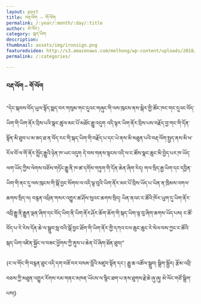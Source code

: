 ```yaml
---
layout: post
title: བརྡ་ལོག – གོ་ལོག
permalink: /:year/:month/:day/:title
author: མེ་ལོང་།
category: སྐད་ཡིག
description: 
thumbnail: assets/img/ironsign.png
featuredvideo: http://s3.amazonaws.com/melhong/wp-content/uploads/2018/02/24151408/Ironic-Sign-V3.mp4
permalink: /:categories/

---
```

### བརྡ་ལོག – གོ་ལོག ###
“དེང་སྐབས་བོད་ཡུལ་སྟོད་སྨད་བར་གསུམ་གང་དུའང་གཞུང་གི་ལས་ཁུངས་ནས་སྒེར་གྱི་ཚོང་ཁང་གང་དུའང་བོད་ཡིག་གི་ཡིག་ནོར་བྲིས་པའི་སྣང་ཚུལ་མང་པོ་མཐོང་རྒྱུ་འདུག འདི་ལྟར་ཡིག་ནོར་བྲིས་པས་བརྗོད་བྱ་གང་གི་དོན་སྟོན་མི་ཐུབ་པ་མ་ཟད་ཐ་ན་བོད་རང་གི་སྐད་ཡིག་གི་བརྗོད་པ་དང་ཡེ་ནས་མི་མཐུན་པའི་བརྡ་ལོག་སྤྱད་ནས་མི་ཕ་རོལ་བོ་ལ་གོ་ནོར་སྤྲོད་རྒྱུའི་ཉེན་ཁ་ཡང་འདུག དེ་བས་གནས་སྟངས་འདི་ལ་ང་ཚོས་སྣང་ཆུང་མི་བྱེད་པར་ཁ་ཡོད་ལག་ཡོད་ཀྱིས་ལེགས་བཅོས་གཏོང་རྒྱུ་ནི་ཁ་ཚ་དགོས་གཏུག་གི་དོན་ཆེན་ཞིག་རེད། གལ་སྲིད་རྒྱ་ཡིག་དང་དབྱིན་ཡིག་གི་ནང་དུ་ལས་ཁུངས་གི་སྒོ་བྱང་སོགས་ལ་འདི་ལྟ་བུའི་ཡིག་ནོར་མང་པོ་བྲིས་ཡོད་པ་ཡིན་ན་ཁྲིམས་འགལ་ཆགས་སྲིད་ལ། བརྙན་འཕྲིན་གསར་འགྱུར་ཚ་ཤོས་སུའང་ཆགས་སྲིད། ཡིན་ནའང་ང་ཚོའི་ཁོར་ཡུག་དུ་ཡིག་ནོར་འབྲི་རྒྱུ་ནི་རྒྱུན་ལྡན་ཞིག་དང་བོད་ཡིག་ནི་ཡིག་ནོར་ཤོར་ཆོག་ཆོག་གི་སྐད་ཡིག་ལྟ་བུ་ཞིག་ཆགས་ཡོད་པས། ང་ཚོ་བོད་པ་རེ་རེས་དོན་ཆེ་ལ་སྒྲུབ་སླ་བའི་སྒོ་བྱང་ཐོག་གི་ཡིག་ནོར་གྱི་དཀའ་ངལ་ཆུང་ཆུང་རེ་སེལ་བས་ཀྱང་ང་ཚོའི་སྐད་ཡིག་འཛིན་སྐྱོང་ལ་བཟང་ཕྱོགས་ཀྱི་ནུས་པ་ཆེན་པོ་ཞིག་ཐོན་ཐུབ།”

{ང་ལ་གོང་གི་བརྙན་ཐུང་འདི་དག་བཟོ་བར་བསམ་བློའི་མཛུབ་སྟོན་དང་། རྒྱུ་ཆ་འཚོལ་སྒྲུབ། སྒྲིག་སྦྱོར། རྩོམ་འབྲི་བཅས་ཀྱི་མཐུན་འགྱུར་རོགས་རམ་གནང་མཁན་ཡོངས་ལ་སྙིང་ཐག་པ་ནས་ཐུགས་རྗེ་ཆེ་ཞུ་ཞུ། མེ་ལོང་གཙོ་སྒྲིག་པས།}

